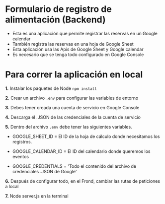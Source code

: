 # Formulario de registro de alimentación (Backend)

* Esta es una aplicación que permite registrar las reservas en un Google calendar
* También registra las reservas en una hoja de Google Sheet
* Esta aplicación usa las Apis de Google Sheet y Google calendar
* Es necesario que se tenga todo configurado en Google Console

# Para correr la aplicación en local

**1.** Instalar los paquetes de Node ```npm install```

**2.** Crear un archivo ```.env``` para configurar las variables de entorno

**3.** Debes tener creada una cuenta de servicio en Google Console

**4.** Descarga él .JSON de las credenciales de la cuenta de servicio

**5.** Dentro del archivo ```.env``` debe tener las siguientes variables.

* GOOGLE_SHEET_ID = El ID de la hoja de cálculo donde necesitamos los registros.

* GOOGLE_CALENDAR_ID = El ID del calendario donde queremos los eventos

* GOOGLE_CREDENTIALS = 'Todo el contenido del archivo de credenciales .JSON de Google'

**6.** Después de configurar todo, en el Frond, cambiar las rutas de peticiones a local

**7.** Node server.js en la terminal